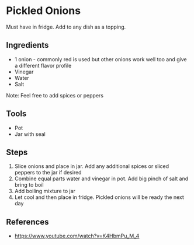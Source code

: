 Pickled Onions
======
Must have in fridge. Add to any dish as a topping.

## Ingredients
* 1 onion - commonly red is used but other onions work well too and give a different flavor profile
* Vinegar
* Water
* Salt

Note: Feel free to add spices or peppers

## Tools
* Pot
* Jar with seal

## Steps
1. Slice onions and place in jar. Add any additional spices or sliced peppers to the jar if desired
1. Combine equal parts water and vinegar in pot. Add big pinch of salt and bring to boil
1. Add boiling mixture to jar
1. Let cool and then place in fridge. Pickled onions will be ready the next day

## References
* https://www.youtube.com/watch?v=K4HbmPu_M_4
